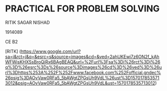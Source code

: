 # PRACTICAL FOR PROBLEM SOLVING

RITIK SAGAR NISHAD

1914089

CE B2

[RITK] (https://www.google.com/url?sa=i&rct=j&q=&esrc=s&source=images&cd=&ved=2ahUKEwi7z6ON2f_kAhWFWisKHXSsBroQjRx6BAgBEAQ&url=%2Furl%3Fsa%3Di%26rct%3Dj%26q%3D%26esrc%3Ds%26source%3Dimages%26cd%3D%26ved%3D%26url%3Dhttps%253A%252F%252Fwww.facebook.com%252Fofficial.gndec%26psig%3DAOvVaw0RFa5_5bAWgtZPGsUh9VdL%26ust%3D1570178535713012&psig=AOvVaw0RFa5_5bAWgtZPGsUh9VdL&ust=1570178535713012)
